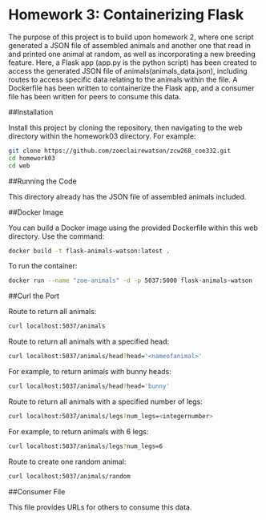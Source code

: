 
# Homework 3: Containerizing Flask

The purpose of this project is to build upon homework 2, where one script generated a JSON file of assembled animals and another one that read in and printed one animal at random, as well as incorporating a new breeding feature. Here, a Flask app (app.py is the python script) has been created to access the generated JSON file of animals(animals_data.json), including routes to access specific data relating to the animals within the file. A Dockerfile has been written to containerize the Flask app, and a consumer file has been written for peers to consume this data.

##Installation

Install this project by cloning the repository, then navigating to the web directory within the homework03 directory. For example:

```bash
git clone https://github.com/zoeclairewatson/zcw268_coe332.git
cd homework03
cd web
```

##Running the Code

This directory already has the JSON file of assembled animals included.

##Docker Image

You can build a Docker image using the provided Dockerfile within this web directory. Use the command:

```bash
docker build -t flask-animals-watson:latest .
```

To run the container:

```bash
docker run --name "zoe-animals" -d -p 5037:5000 flask-animals-watson
```

##Curl the Port

Route to return all animals:

```bash
curl localhost:5037/animals
```

Route to return all animals with a specified head:

```bash
curl localhost:5037/animals/head?head='<nameofanimal>'
```

For example, to return animals with bunny heads:

```bash
curl localhost:5037/animals/head?head='bunny'
```

Route to return all animals with a specified number of legs:

```bash
curl localhost:5037/animals/legs?num_legs=<integernumber>
```

For example, to return animals with 6 legs:

```bash
curl localhost:5037/animals/legs?num_legs=6
```

Route to create one random animal:

```bash
curl localhost:5037/animals/random
```

##Consumer File

This file provides URLs for others to consume this data.

